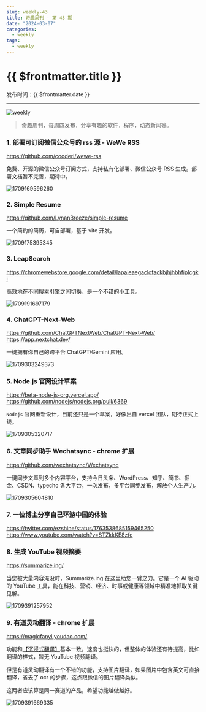 ```yaml
---
slug: weekly-43
title: 奇趣周刊 - 第 43 期
date: "2024-03-07"
categories:
  - weekly
tags:
  - weekly
---
```


# {{ $frontmatter.title }}

发布时间：{{ $frontmatter.date }}

---

![weekly](https://imgurl.zishu.me/weekly.webp)

> 奇趣周刊，每周四发布，分享有趣的软件，程序，动态新闻等。

### 1. 部署可订阅微信公众号的 rss 源 - WeWe RSS

https://github.com/cooderl/wewe-rss

免费、开源的微信公众号订阅方式，支持私有化部署、微信公众号 RSS 生成。部署文档暂不完善，期待中。

![1709169596260](https://imgurl.zishu.me/2024/02/1709169596260.webp)

### 2. Simple Resume

https://github.com/LynanBreeze/simple-resume

一个简约的简历，可自部署，基于 vite 开发。

![1709175395345](https://imgurl.zishu.me/2024/02/1709175395345.webp)

### 3. LeapSearch

https://chromewebstore.google.com/detail/lapaieaegaclofackbjhjhbhfiplcgki

高效地在不同搜索引擎之间切换，是一个不错的小工具。

![1709191697179](https://imgurl.zishu.me/2024/02/1709191697179.webp)

### 4. ChatGPT-Next-Web

https://github.com/ChatGPTNextWeb/ChatGPT-Next-Web/  
https://app.nextchat.dev/  

一键拥有你自己的跨平台 ChatGPT/Gemini 应用。

![1709303249373](https://imgurl.zishu.me/2024/03/1709303249373.webp)

### 5. Node.js 官网设计草案

https://beta-node-js-org.vercel.app/  
https://github.com/nodejs/nodejs.org/pull/6369  

`Nodejs` 官网重新设计，目前还只是一个草案，好像出自 vercel 团队，期待正式上线。

![1709305320717](https://imgurl.zishu.me/2024/03/1709305320717.webp)

### 6. 文章同步助手 Wechatsync - chrome 扩展

https://github.com/wechatsync/Wechatsync

一键同步文章到多个内容平台，支持今日头条、WordPress、知乎、简书、掘金、CSDN、typecho 各大平台，一次发布，多平台同步发布，解放个人生产力。

![1709305604810](https://imgurl.zishu.me/2024/03/1709305604810.webp)

### 7. 一位博主分享自己环游中国的体验

https://twitter.com/ezshine/status/1763538685159465250  
https://www.youtube.com/watch?v=STZkkKE8zfc  

<!-- <blockquote class="twitter-tweet" data-media-max-width="560"><p lang="zh" dir="ltr">去年的今天（3 月 1 日），给 5 岁的女儿办理了幼儿园退学，我们开始一家三口房车环游中国的旅行。计划用 180 天的时间，走遍所有省份，打卡所有的 985 大学和博物馆美术馆（因为这些地方都不用花钱买门票）<br><br>开一个帖，重新分享一下这一路的经历和见闻。<a href="https://t.co/YsnLSrQKGU">https://t.co/YsnLSrQKGU</a></p>&mdash; 大帅老猿 (@ezshine) <a href="https://twitter.com/ezshine/status/1763538685159465250?ref_src=twsrc%5Etfw">March 1, 2024</a></blockquote> <script async src="https://platform.twitter.com/widgets.js" charset="utf-8"></script> -->

### 8. 生成 YouTube 视频摘要

https://summarize.ing/

当您被大量内容淹没时，Summarize.ing 在这里助您一臂之力。它是一个 AI 驱动的 YouTube 工具，能在科技、营销、经济、时事或健康等领域中精准地抓取关键见解。

![1709391257952](https://imgurl.zishu.me/2024/03/1709391257952.webp)

### 9. 有道灵动翻译 - chrome 扩展

https://magicfanyi.youdao.com/

功能和[【沉浸式翻译】](https://immersivetranslate.com/)基本一致，速度也挺快的，但整体的体验还有待提高，比如翻译的样式，暂无 YouTube 视频翻译。

但是有道灵动翻译有一个不错的功能，支持图片翻译，如果图片中包含英文可直接翻译，省去了 ocr 的步骤，这点跟微信的图片翻译类似。

这两者应该算是同一赛道的产品，希望功能越做越好。

![1709391669335](https://imgurl.zishu.me/2024/03/1709391669335.webp)
